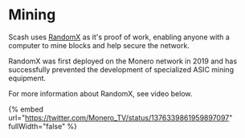 # Mining

Scash uses [RandomX](https://github.com/tevador/RandomX) as it's proof of work, enabling anyone with a computer to mine blocks and help secure the network.

RandomX was first deployed on the Monero network in 2019 and has successfully prevented the development of specialized ASIC mining equipment.

For more information about RandomX, see video below.

{% embed url="https://twitter.com/Monero_TV/status/1376339861959897097" fullWidth="false" %}

